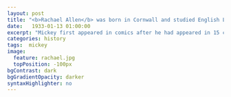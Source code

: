 ```yaml
---
layout: post
title: "<b>Rachael Allen</b> was born in Cornwall and studied English Literature at Goldsmiths College. She is the poetry editor for <i>Granta</i>, co-editor at the poetry press <i>Clinic</i> and of online journal <i>Tender</i>. Her first collection will be published by Faber in 2019."
date:   1933-01-13 01:00:00
excerpt: "Mickey first appeared in comics after he had appeared in 15 commercially successful animated shorts and was easily recognized by ..."
categories: history
tags:  mickey
image:
  feature: rachael.jpg
  topPosition: -100px
bgContrast: dark
bgGradientOpacity: darker
syntaxHighlighter: no
---
```


